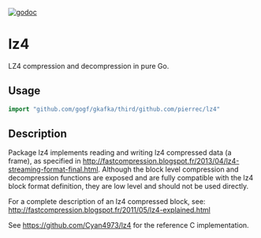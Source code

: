 [![godoc](https://godoc.org/github.com/pierrec/lz4?status.png)](https://godoc.org/github.com/pierrec/lz4)

# lz4
LZ4 compression and decompression in pure Go.

## Usage

```go
import "github.com/gogf/gkafka/third/github.com/pierrec/lz4"
```

## Description
Package lz4 implements reading and writing lz4 compressed data (a frame),
as specified in http://fastcompression.blogspot.fr/2013/04/lz4-streaming-format-final.html.
Although the block level compression and decompression functions are exposed and are fully compatible
with the lz4 block format definition, they are low level and should not be used directly.

For a complete description of an lz4 compressed block, see:
http://fastcompression.blogspot.fr/2011/05/lz4-explained.html

See https://github.com/Cyan4973/lz4 for the reference C implementation.

